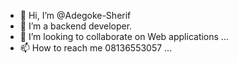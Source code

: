 - 👋 Hi, I’m @Adegoke-Sherif
- 👀 I’m a backend developer.
- 💞️ I’m looking to collaborate on Web applications ...
- 📫 How to reach me 08136553057 ...

<!---
Adegoke-Sherif/Adegoke-Sherif is a ✨ special ✨ repository because its `README.md` (this file) appears on your GitHub profile.
You can click the Preview link to take a look at your changes.
--->
